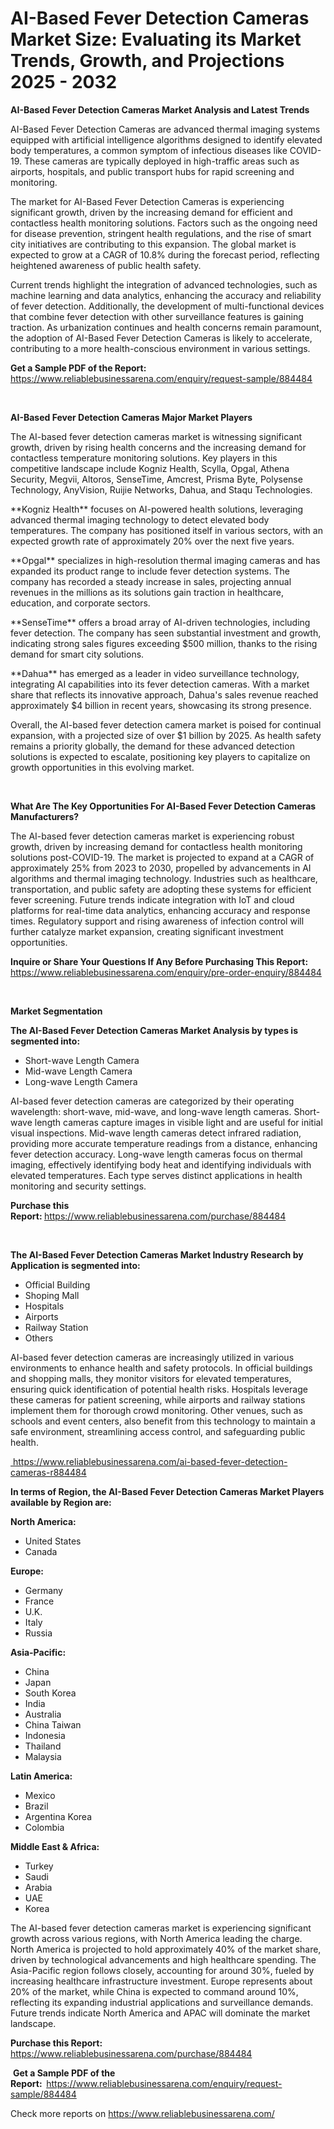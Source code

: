 <p><h1>AI-Based Fever Detection Cameras Market Size: Evaluating its Market Trends, Growth, and Projections 2025 - 2032</h1></p><p><strong>AI-Based Fever Detection Cameras Market Analysis and Latest Trends</strong></p>
<p><p>AI-Based Fever Detection Cameras are advanced thermal imaging systems equipped with artificial intelligence algorithms designed to identify elevated body temperatures, a common symptom of infectious diseases like COVID-19. These cameras are typically deployed in high-traffic areas such as airports, hospitals, and public transport hubs for rapid screening and monitoring.</p><p>The market for AI-Based Fever Detection Cameras is experiencing significant growth, driven by the increasing demand for efficient and contactless health monitoring solutions. Factors such as the ongoing need for disease prevention, stringent health regulations, and the rise of smart city initiatives are contributing to this expansion. The global market is expected to grow at a CAGR of 10.8% during the forecast period, reflecting heightened awareness of public health safety.</p><p>Current trends highlight the integration of advanced technologies, such as machine learning and data analytics, enhancing the accuracy and reliability of fever detection. Additionally, the development of multi-functional devices that combine fever detection with other surveillance features is gaining traction. As urbanization continues and health concerns remain paramount, the adoption of AI-Based Fever Detection Cameras is likely to accelerate, contributing to a more health-conscious environment in various settings.</p></p>
<p><strong>Get a Sample PDF of the Report:&nbsp;</strong> <a href="https://www.reliablebusinessarena.com/enquiry/request-sample/884484?utm_campaign=2335&utm_medium=2&utm_source=Github&utm_content=ia&utm_term=09022025&utm_id=ai-based-fever-detection-cameras">https://www.reliablebusinessarena.com/enquiry/request-sample/884484</a></p>
<p>&nbsp;</p>
<p><strong>AI-Based Fever Detection Cameras Major Market Players</strong></p>
<p><p>The AI-based fever detection cameras market is witnessing significant growth, driven by rising health concerns and the increasing demand for contactless temperature monitoring solutions. Key players in this competitive landscape include Kogniz Health, Scylla, Opgal, Athena Security, Megvii, Altoros, SenseTime, Amcrest, Prisma Byte, Polysense Technology, AnyVision, Ruijie Networks, Dahua, and Staqu Technologies.</p><p>**Kogniz Health** focuses on AI-powered health solutions, leveraging advanced thermal imaging technology to detect elevated body temperatures. The company has positioned itself in various sectors, with an expected growth rate of approximately 20% over the next five years.</p><p>**Opgal** specializes in high-resolution thermal imaging cameras and has expanded its product range to include fever detection systems. The company has recorded a steady increase in sales, projecting annual revenues in the millions as its solutions gain traction in healthcare, education, and corporate sectors.</p><p>**SenseTime** offers a broad array of AI-driven technologies, including fever detection. The company has seen substantial investment and growth, indicating strong sales figures exceeding $500 million, thanks to the rising demand for smart city solutions.</p><p>**Dahua** has emerged as a leader in video surveillance technology, integrating AI capabilities into its fever detection cameras. With a market share that reflects its innovative approach, Dahua's sales revenue reached approximately $4 billion in recent years, showcasing its strong presence.</p><p>Overall, the AI-based fever detection camera market is poised for continual expansion, with a projected size of over $1 billion by 2025. As health safety remains a priority globally, the demand for these advanced detection solutions is expected to escalate, positioning key players to capitalize on growth opportunities in this evolving market.</p></p>
<p>&nbsp;</p>
<p><strong>What Are The Key Opportunities For AI-Based Fever Detection Cameras Manufacturers?</strong></p>
<p><p>The AI-based fever detection cameras market is experiencing robust growth, driven by increasing demand for contactless health monitoring solutions post-COVID-19. The market is projected to expand at a CAGR of approximately 25% from 2023 to 2030, propelled by advancements in AI algorithms and thermal imaging technology. Industries such as healthcare, transportation, and public safety are adopting these systems for efficient fever screening. Future trends indicate integration with IoT and cloud platforms for real-time data analytics, enhancing accuracy and response times. Regulatory support and rising awareness of infection control will further catalyze market expansion, creating significant investment opportunities.</p></p>
<p><strong>Inquire or Share Your Questions If Any Before Purchasing This Report:</strong> <a href="https://www.reliablebusinessarena.com/enquiry/pre-order-enquiry/884484?utm_campaign=2335&utm_medium=2&utm_source=Github&utm_content=ia&utm_term=09022025&utm_id=ai-based-fever-detection-cameras">https://www.reliablebusinessarena.com/enquiry/pre-order-enquiry/884484</a></p>
<p>&nbsp;</p>
<p><strong>Market Segmentation</strong></p>
<p><strong>The AI-Based Fever Detection Cameras Market Analysis by types is segmented into:</strong></p>
<p><ul><li>Short-wave Length Camera</li><li>Mid-wave Length Camera</li><li>Long-wave Length Camera</li></ul></p>
<p><p>AI-based fever detection cameras are categorized by their operating wavelength: short-wave, mid-wave, and long-wave length cameras. Short-wave length cameras capture images in visible light and are useful for initial visual inspections. Mid-wave length cameras detect infrared radiation, providing more accurate temperature readings from a distance, enhancing fever detection accuracy. Long-wave length cameras focus on thermal imaging, effectively identifying body heat and identifying individuals with elevated temperatures. Each type serves distinct applications in health monitoring and security settings.</p></p>
<p><strong>Purchase this Report:&nbsp;</strong><a href="https://www.reliablebusinessarena.com/purchase/884484?utm_campaign=2335&utm_medium=2&utm_source=Github&utm_content=ia&utm_term=09022025&utm_id=ai-based-fever-detection-cameras">https://www.reliablebusinessarena.com/purchase/884484</a></p>
<p>&nbsp;</p>
<p><strong>The AI-Based Fever Detection Cameras Market Industry Research by Application is segmented into:</strong></p>
<p><ul><li>Official Building</li><li>Shoping Mall</li><li>Hospitals</li><li>Airports</li><li>Railway Station</li><li>Others</li></ul></p>
<p><p>AI-based fever detection cameras are increasingly utilized in various environments to enhance health and safety protocols. In official buildings and shopping malls, they monitor visitors for elevated temperatures, ensuring quick identification of potential health risks. Hospitals leverage these cameras for patient screening, while airports and railway stations implement them for thorough crowd monitoring. Other venues, such as schools and event centers, also benefit from this technology to maintain a safe environment, streamlining access control, and safeguarding public health.</p></p>
<p><a href="https://www.reliablebusinessarena.com/ai-based-fever-detection-cameras-r884484?utm_campaign=2335&utm_medium=2&utm_source=Github&utm_content=ia&utm_term=09022025&utm_id=ai-based-fever-detection-cameras">&nbsp;https://www.reliablebusinessarena.com/ai-based-fever-detection-cameras-r884484</a></p>
<p><strong>In terms of Region, the AI-Based Fever Detection Cameras Market Players available by Region are:</strong></p>
<p>
    <p> <strong> North America: </strong>
        <ul>
            <li>United States</li>
            <li>Canada</li>
        </ul>
        </p> 
    <p> <strong> Europe: </strong>
        <ul>
            <li>Germany</li>
            <li>France</li>
            <li>U.K.</li>
            <li>Italy</li>
            <li>Russia</li>
        </ul>
        </p> 
    <p> <strong> Asia-Pacific: </strong>
        <ul>
            <li>China</li>
            <li>Japan</li>
            <li>South Korea</li>
            <li>India</li>
            <li>Australia</li>
            <li>China Taiwan</li>
            <li>Indonesia</li>
            <li>Thailand</li>
            <li>Malaysia</li>
        </ul>
        </p> 
    <p> <strong> Latin America: </strong>
        <ul>
            <li>Mexico</li>
            <li>Brazil</li>
            <li>Argentina Korea</li>
            <li>Colombia</li>
        </ul>
        </p> 
    <p> <strong> Middle East & Africa: </strong>
        <ul>
            <li>Turkey</li>
            <li>Saudi</li>
            <li>Arabia</li>
            <li>UAE</li>
            <li>Korea</li>
        </ul>
    </p>
    </p>
<p><p>The AI-based fever detection cameras market is experiencing significant growth across various regions, with North America leading the charge. North America is projected to hold approximately 40% of the market share, driven by technological advancements and high healthcare spending. The Asia-Pacific region follows closely, accounting for around 30%, fueled by increasing healthcare infrastructure investment. Europe represents about 20% of the market, while China is expected to command around 10%, reflecting its expanding industrial applications and surveillance demands. Future trends indicate North America and APAC will dominate the market landscape.</p></p>
<p><strong>Purchase this Report: </strong><a href="https://www.reliablebusinessarena.com/purchase/884484?utm_campaign=2335&utm_medium=2&utm_source=Github&utm_content=ia&utm_term=09022025&utm_id=ai-based-fever-detection-cameras">https://www.reliablebusinessarena.com/purchase/884484</a></p>
<p>&nbsp;<strong>Get a Sample PDF of the Report:&nbsp;&nbsp;</strong><a href="https://www.reliablebusinessarena.com/enquiry/request-sample/884484?utm_campaign=2335&utm_medium=2&utm_source=Github&utm_content=ia&utm_term=09022025&utm_id=ai-based-fever-detection-cameras">https://www.reliablebusinessarena.com/enquiry/request-sample/884484</a></p>
<p><strong></strong></p>
<p>Check more reports on <a href="https://www.reliablebusinessarena.com/?utm_campaign=2335&utm_medium=2&utm_source=Github&utm_content=ia&utm_term=09022025&utm_id=ai-based-fever-detection-cameras">https://www.reliablebusinessarena.com/</a></p>